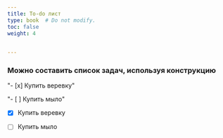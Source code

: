 ```yaml
---
title: To-do лист
type: book  # Do not modify.
toc: false
weight: 4
  

---
```


### Можно составить список задач, используя конструкцию 



"- [x] Купить веревку"

"- [ ] Купить мыло" 



- [x] Купить веревку
- [ ]  Купить мыло







